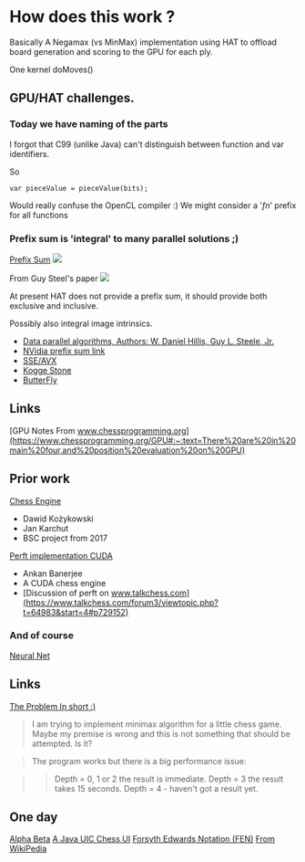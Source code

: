 
# How does this work ?

Basically A Negamax (vs MinMax) implementation using HAT to offload board generation and scoring to the GPU for each ply.

One kernel doMoves()
## GPU/HAT challenges.

### Today we have naming of the parts

I forgot that C99 (unlike Java) can't distinguish between function and var identifiers.

So 
```
var pieceValue = pieceValue(bits);
```
Would really confuse the OpenCL compiler :)   We might consider a '_fn_' prefix for all functions

### Prefix sum is 'integral' to many parallel solutions ;)
[Prefix Sum](https://en.wikipedia.org/wiki/Prefix_sum)
<img src="https://www.intel.com/content/dam/developer/articles/technical/optimize-scan-operations-explicit-vectorization/optimize-scan-operations-explicit-vectorization-fig2.jpg"/>

From Guy Steel's paper 
<img style="background:white" src="https://upload.wikimedia.org/wikipedia/commons/thumb/8/81/Prefix_sum_16.svg/600px-Prefix_sum_16.svg.png"/>

<!--
![From wikipedia](https://upload.wikimedia.org/wikipedia/commons/thumb/8/81/Prefix_sum_16.svg/600px-Prefix_sum_16.svg.png)
-->

At present HAT does not provide a prefix sum, it should provide both exclusive and inclusive.

Possibly also integral image intrinsics.

* [Data parallel algorithms, Authors: W. Daniel Hillis, Guy L. Steele, Jr.](https://dl.acm.org/doi/pdf/10.1145/7902.7903)
* [NVidia prefix sum link](https://developer.nvidia.com/gpugems/gpugems3/part-vi-gpu-computing/chapter-39-parallel-prefix-sum-scan-cuda)
* [SSE/AVX](https://www.intel.com/content/www/us/en/developer/articles/technical/optimize-scan-operations-explicit-vectorization.html)
* [Kogge Stone](https://gwern.net/doc/cs/algorithm/1973-kogge.pdf)
* [ButterFly](https://jtristan.github.io/papers/topc19.pdf)

## Links
[GPU Notes From www.chessprogramming.org](https://www.chessprogramming.org/GPU#:~:text=There%20are%20in%20main%20four,and%20position%20evaluation%20on%20GPU)

## Prior work

[Chess Engine](https://github.com/dkozykowski/Chess-Engine-GPU/blob/main/src/moves.cu)

* Dawid Kożykowski
* Jan Karchut
* BSC project from 2017

[Perft implementation CUDA](https://github.com/ankan-ban/perft_gpu)

* Ankan Banerjee
* A CUDA chess engine
* [Discussion of perft on www.talkchess.com](https://www.talkchess.com/forum3/viewtopic.php?t=64983&start=4#p729152)

### And of course 

[Neural Net](https://lczero.org/)


## Links

[The Problem In short :)](https://stackoverflow.com/questions/31213219/facing-performance-problems-implementing-minimax-for-a-chess-game)

> I am trying to implement minimax algorithm for a little chess game. Maybe my premise is wrong and this is not something that should be attempted. Is it?

> The program works but there is a big performance issue:

>> Depth = 0, 1 or 2 the result is immediate.
>> Depth = 3 the result takes 15 seconds.
>> Depth = 4 - haven't got a result yet.


## One day 

[Alpha Beta](https://en.wikipedia.org/wiki/Alpha%E2%80%93beta_pruning)
[A Java  UIC Chess UI](https://github.com/nomemory/neat-chess) 
[Forsyth Edwards Notation (FEN)](https://support.chess.com/en/articles/8598397-what-are-pgn-fen)
[From WikiPedia](https://en.wikipedia.org/wiki/Forsyth%E2%80%93Edwards_Notation)

